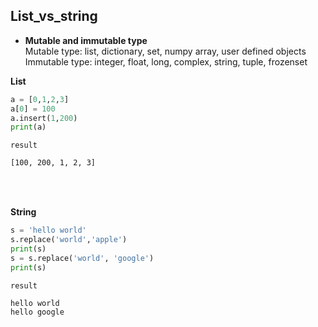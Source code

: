 ## List_vs_string
* **Mutable and immutable type**  
Mutable type: list, dictionary, set, numpy array, user defined objects  
Immutable type: integer, float, long, complex, string, tuple, frozenset


**List**
```python
a = [0,1,2,3]
a[0] = 100
a.insert(1,200)
print(a)
```

`result`  
```bash
[100, 200, 1, 2, 3]
```
<br></br>


**String**
```python
s = 'hello world'
s.replace('world','apple')
print(s)
s = s.replace('world', 'google')
print(s)
```

`result`  
```bash
hello world
hello google
```
<br></br>


